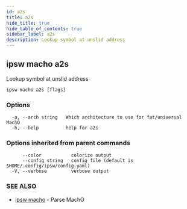 ```yaml
---
id: a2s
title: a2s
hide_title: true
hide_table_of_contents: true
sidebar_label: a2s
description: Lookup symbol at unslid address
---
```

## ipsw macho a2s

Lookup symbol at unslid address

```
ipsw macho a2s [flags]
```

### Options

```
  -a, --arch string   Which architecture to use for fat/universal MachO
  -h, --help          help for a2s
```

### Options inherited from parent commands

```
      --color           colorize output
      --config string   config file (default is $HOME/.config/ipsw/config.yaml)
  -V, --verbose         verbose output
```

### SEE ALSO

* [ipsw macho](/docs/cli/ipsw/macho)	 - Parse MachO

